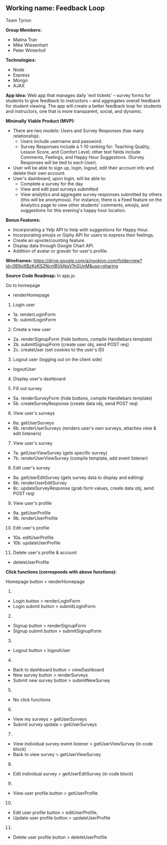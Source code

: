 ## Working name: Feedback Loop
Team Tyrion

**Group Members:**
  * Malina Tran
  * Mike Wiesenhart
  * Peter Winterhof

**Technologies:**
  * Node
  * Express
  * Mongo
  * AJAX

**App Idea:**
Web app that manages daily 'exit tickets' – survey forms for students to give feedback to instructors – and aggregates overall feedback for student viewing. The app will create a better feedback loop for students and instructors, one that is more transparent, social, and dynamic.

**Minimally Viable Product (MVP):**
  * There are two models: Users and Survey Responses (has many relationship). 
    * Users include username and password.
    * Survey Responses include a 1-10 ranking for: Teaching Quality, Lesson Score, and Comfort Level; other text fields include Comments, Feelings, and Happy Hour Suggestions. (Survey Responses will be tied to each User).
  * User will be able to sign up, login, logout, edit their account info and delete their own account.
  * User's dashboard, upon login, will be able to: 
    * Complete a survey for the day
    * View and edit past surveys submitted
    * View analytics and aggregate survey responses submitted by others (this will be anonymous). For instance, there is a Feed feature on the Analytics page to view other students' comments, emojis, and suggestions for this evening's happy hour location.

**Bonus Features:**
  * Incorporating a Yelp API to help with suggestions for Happy Hour. 
  * Incorporating emojis or Giphy API for users to express their feelings.
  * Create an upvote/counting feature.
  * Display data through Google Chart API.
  * Addition of avatar or gravatr for user's profile.

**Wireframes:**
https://drive.google.com/a/nooklyn.com/folderview?id=0B9qXBzKsKS2NcnlBVkNqV1hGUnM&usp=sharing

**Source Code Roadmap:**
In app.js:

Go to homepage 
  * renderHomepage

1. Login user 
  * 1a. renderLoginForm
  * 1b. submitLoginForm

2. Create a new user
  * 2a. renderSignupForm (hide buttons, compile Handlebars template)
  * 2b. submitSignupForm (create user obj, send POST req)
  * 2c. createUser (set cookies to the user's ID)

3. Logout user (logging out on the client side)
  * logoutUser

4. Display user's dashboard

5. Fill out survey
  * 5a. renderSurveyForm (hide buttons, compile Handlebars template)
  * 5b. createSurveyResponse (create data obj, send POST req)

6. View user's surveys
  * 6a. getUserSurveys
  * 6b. renderUserSurveys (renders user's own surveys, attaches view & edit listeners)

7. View user's survey
  * 7a. getUserViewSurvey (gets specific survey)
  * 7b. renderUserViewSurvey (compile template, add event listener)

8. Edit user's survey
  * 8a. getUserEditSurvey (gets survey data to display and editing)
  * 8b. renderUserEditSurvey
  * 8c. updateSurveyResponse (grab form values, create data obj, send POST req)

9. View user's profile
  * 9a. getUserProfile
  * 9b. renderUserProfile

10. Edit user's profile
  * 10a. editUserProfile
  * 10b. updateUserProfile

11. Delete user's profile & account
  * deleteUserProfile

**Click functions (corresponds with above functions):**

Homepage button > renderHomepage

1. 
  * Login button > renderLoginForm
  * Login submit button > submitLoginForm

2. 
  * Signup button > renderSignupForm 
  * Signup submit button > submitSignupForm

3. 
  * Logout button > logoutUser

4. 
  * Back to dashboard button > viewDashboard 
  * New survey button > renderSurveys
  * Submit new survey button > submitNewSurvey

5. 
  * No click functions

6. 
  * View my surveys > getUserSurveys
  * Submit survey update > getUserSurveys

7. 
  * View individual survey event listener > getUserViewSurvey (in code block)
  * Back to view survey > getUserViewSurvey

8.
  * Edit individual survey > getUserEditSurvey (in code block)

9. 
  * View user profile button > getUserProfile

10. 
  * Edit user profile button > editUserProfile,
  * Update user profile button > updateUserProfile

11. 
  * Delete user profile button > deleteUserProfile